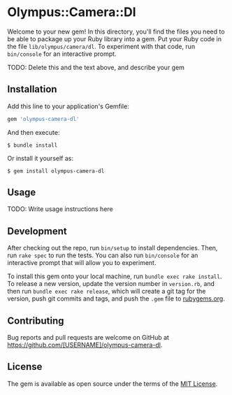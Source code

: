 # Olympus::Camera::Dl

Welcome to your new gem! In this directory, you'll find the files you need to be able to package up your Ruby library into a gem. Put your Ruby code in the file `lib/olympus/camera/dl`. To experiment with that code, run `bin/console` for an interactive prompt.

TODO: Delete this and the text above, and describe your gem

## Installation

Add this line to your application's Gemfile:

```ruby
gem 'olympus-camera-dl'
```

And then execute:

    $ bundle install

Or install it yourself as:

    $ gem install olympus-camera-dl

## Usage

TODO: Write usage instructions here

## Development

After checking out the repo, run `bin/setup` to install dependencies. Then, run `rake spec` to run the tests. You can also run `bin/console` for an interactive prompt that will allow you to experiment.

To install this gem onto your local machine, run `bundle exec rake install`. To release a new version, update the version number in `version.rb`, and then run `bundle exec rake release`, which will create a git tag for the version, push git commits and tags, and push the `.gem` file to [rubygems.org](https://rubygems.org).

## Contributing

Bug reports and pull requests are welcome on GitHub at https://github.com/[USERNAME]/olympus-camera-dl.


## License

The gem is available as open source under the terms of the [MIT License](https://opensource.org/licenses/MIT).
